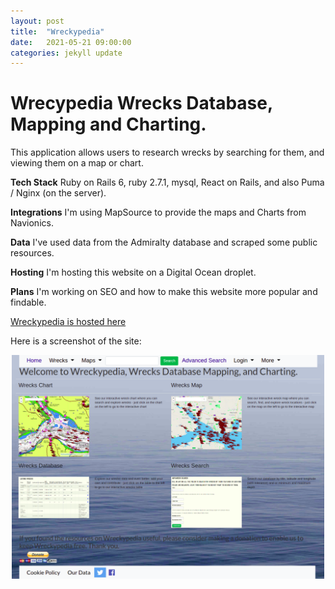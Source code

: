 ```yaml
---
layout: post
title:  "Wreckypedia"
date:   2021-05-21 09:00:00
categories: jekyll update
---
```


# Wrecypedia Wrecks Database, Mapping and Charting.

This application allows users to research wrecks by searching for them, and viewing them on a map or chart.

<b>Tech Stack</b>
Ruby on Rails 6, ruby 2.7.1, mysql, React on Rails, and also Puma / Nginx (on the server).

<b>Integrations</b>
I'm using MapSource to provide the maps and Charts from Navionics.

<b>Data</b>
I've used data from the Admiralty database and scraped some public resources.

<b>Hosting</b>
I'm hosting this website on a Digital Ocean droplet.

<b>Plans</b>
I'm working on SEO and how to make this website more popular and findable.

<a href="https://wreckypedia.com/" target="_blank">Wreckypedia is hosted here</a>

Here is a screenshot of the site:

<div style="text-align: center">
  <img src='/assets/wreckypedia.png' width='500px'>
</div>